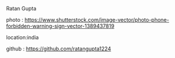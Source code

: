 Ratan Gupta

photo : https://www.shutterstock.com/image-vector/photo-phone-forbidden-warning-sign-vector-1389437819

location:india

github : https://github.com/ratangupta1224
